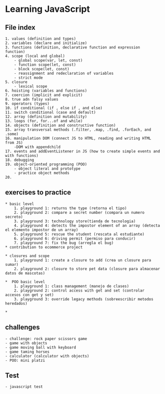 # Learning JavaScript

## File index
    1. values (definition and types)
    2. variables (declare and initialize)
    3. functions (definition, declarative function and expression function)
    4. scope (local and global)
        - global scope(var, let, const)
        - function scope(let, const)
        - block scope(let, const)
        - reassignment and redeclaration of variables
        - strict mode
    5. closure
        - lexical scope
    6. hoisting (variables and functions)
    7. coercion (implicit and explicit)
    8. true adn falsy values 
    9. operators (types)
    10. if conditional (if , else if , and else)
    11. switch conditional (case and default)
    12. array (definition and mutability)
    13. loops (for, for...of and while)
    14. objects (definition and constructive function)
    15. array transversal methods (.filter, .map, .find, .forEach, and .some)
    16. manipulation DOM (connect JS to HTML, reading and writing HTML from JS)
        -DOM with appendchild
    17. events and addEventListener in JS (how to create simple events and with functions)
    18. debugging
    19. object-oriented programming (POO)
        - object literal and prototype
        - practice object methods
    20.


## exercises to practice
    * basic level
        1. playground 1: returns the type (retorna el tipo)
        2. playground 2: compare a secret number (compara un numero secreto)
        3. playground 3: technology store(tienda de tecnologia)
        4. playground 4: detects the impostor element of an array (detecta el elemento impostor de un array)
        5. playground 5: rescue the student (rescata al estudiante)
        6. playground 6: driving permit (permiso para conducir)
        7. playground 7: fix the bug (arregla el bug)
    * contribution to ecommerce project

    * closures and scope
        1. playground 1: create a closure to add (crea un closure para sumar)
        2. playground 2: closure to store pet data (closure para almacenar datos de mascotas)

    *  POO basic level
        1. playground 1: class management (manejo de clases)
        2. playground 2: control access with get and set (controlar accesos con get y set)
        3. playground 3: override legacy methods (sobreescribir metodos heredados)

    * 

## challenges
    - challenge: rock paper scissors game
    - game with objects
    - game moving ball with keyboard
    - game taming horses
    - calculator (calculator with objects)
    - POO: mini platzi

## Test
    - javascript test